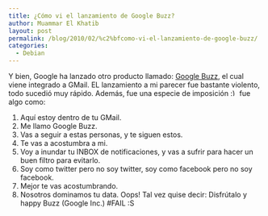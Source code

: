 ```yaml
---
title: ¿Cómo vi el lanzamiento de Google Buzz?
author: Muammar El Khatib
layout: post
permalink: /blog/2010/02/%c2%bfcomo-vi-el-lanzamiento-de-google-buzz/
categories:
  - Debian
---
```

Y bien, Google ha lanzado otro producto llamado: [Google Buzz][1], el cual viene integrado a GMail. EL lanzamiento a mi parecer fue bastante violento, todo sucedió muy rápido. Además, fue una especie de imposición <img src="http://muammar.me/blog/wp-includes/images/smilies/simple-smile.png" alt=":)" class="wp-smiley" style="height: 1em; max-height: 1em;" /> fue algo como:  
1. Aquí estoy dentro de tu GMail.  
2. Me llamo Google Buzz.  
3. Vas a seguir a estas personas, y te siguen estos.  
4. Te vas a acostumbra a mi.  
5. Voy a inundar tu INBOX de notificaciones, y vas a sufrir para hacer un buen filtro para evitarlo.  
6. Soy como twitter pero no soy twitter, soy como facebook pero no soy facebook.  
7. Mejor te vas acostumbrando.  
8. Nosotros dominamos tu data. Oops! Tal vez quise decir: Disfrútalo y happy Buzz (Google Inc.) #FAIL :S

 [1]: http://buzz.google.com